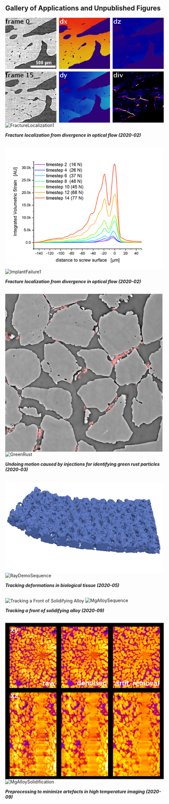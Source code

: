 ## Gallery of Applications and Unpublished Figures

<picture>
  <img src="Figures/FractureLocalization2.png" title="Fracture Localization from Divergence in Optical Flow" align="center">
  <img alt="FractureLocalization1">
</picture>
<br>

***Fracture localization from divergence in optical flow (2020-02)***
<br>
<br>

<picture>
  <img src="Figures/ImplantFailure.png" title="Quantitative evaluation of emerging implant failure" align="center">
  <img alt="ImplantFailure1">
</picture>
<br>

***Fracture localization from divergence in optical flow (2020-02)***
<br>
<br>

<picture>
  <img src="Figures/GreenRust Identification.png" width=500 title="Undoing Motion caused by Injections" align="center">
  <img alt="GreenRust">
</picture>
<br>

***Undoing motion caused by injections for identifying green rust particles (2020-03)***
<br>
<br>

<picture>
  <img src="Figures/ray_timesequence.gif" title="Tracking Deformations in Biological Tissue" align="center">
  <img alt="RayDemoSequence">
</picture>
<br>

***Tracking deformations in biological tissue (2020-05)***
<br>
<br>

<picture>
  <img src="Figures/02-Demo_MgAlloyTracking.gif" title="Tracking a Front of Solidifying Alloy" align="center">
  <img alt="MgAlloySequence">
</picture>
<br>

***Tracking a front of solidifying alloy (2020-09)***
<br>
<br>

<picture>
  <img src="Figures/00-ImagePreprocessing.png" title="High Temperature Imaging" align="center">
  <img alt="MgAlloySolidification">
</picture>
<br>

***Preprocessing to minimize artefacts in high temperature imaging (2020-09)***
<br>
